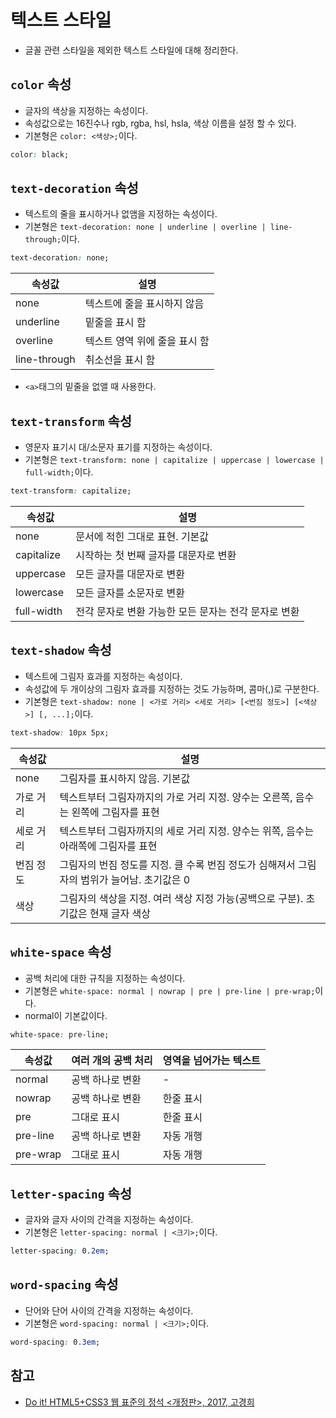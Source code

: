 # 텍스트 스타일

- 글꼴 관련 스타일을 제외한 텍스트 스타일에 대해 정리한다.

## `color` 속성

- 글자의 색상을 지정하는 속성이다.
- 속성값으로는 16진수나 rgb, rgba, hsl, hsla, 색상 이름을 설정 할 수 있다.
- 기본형은 `color: <색상>;`이다.

```css
color: black;
```

## `text-decoration` 속성

- 텍스트의 줄을 표시하거나 없앰을 지정하는 속성이다.
- 기본형은 `text-decoration: none | underline | overline | line-through;`이다.

```css
text-decoration: none;
```

| 속성값       | 설명                          |
| ------------ | ----------------------------- |
| none         | 텍스트에 줄을 표시하지 않음   |
| underline    | 밑줄을 표시 함                |
| overline     | 텍스트 영역 위에 줄을 표시 함 |
| line-through | 취소선을 표시 함              |

- `<a>`태그의 밑줄을 없앨 때 사용한다.

## `text-transform` 속성

- 영문자 표기시 대/소문자 표기를 지정하는 속성이다.
- 기본형은 `text-transform: none | capitalize | uppercase | lowercase | full-width;`이다.

```css
text-transform: capitalize;
```

| 속성값     | 설명                                                 |
| ---------- | ---------------------------------------------------- |
| none       | 문서에 적힌 그대로 표현. 기본값                      |
| capitalize | 시작하는 첫 번째 글자를 대문자로 변환                |
| uppercase  | 모든 글자를 대문자로 변환                            |
| lowercase  | 모든 글자를 소문자로 변환                            |
| full-width | 전각 문자로 변환 가능한 모든 문자는 전각 문자로 변환 |

## `text-shadow` 속성

- 텍스트에 그림자 효과를 지정하는 속성이다.
- 속성값에 두 개이상의 그림자 효과를 지정하는 것도 가능하며, 콤마(,)로 구분한다.
- 기본형은 `text-shadow: none | <가로 거리> <세로 거리> [<번짐 정도>] [<색상>] [, ...];`이다.

```css
text-shadow: 10px 5px;
```

| 속성값    | 설명                                                                                       |
| --------- | ------------------------------------------------------------------------------------------ |
| none      | 그림자를 표시하지 않음. 기본값                                                             |
| 가로 거리 | 텍스트부터 그림자까지의 가로 거리 지정. 양수는 오른쪽, 음수는 왼쪽에 그림자를 표현         |
| 세로 거리 | 텍스트부터 그림자까지의 세로 거리 지정. 양수는 위쪽, 음수는 아래쪽에 그림자를 표현         |
| 번짐 정도 | 그림자의 번짐 정도를 지정. 클 수록 번짐 정도가 심해져서 그림자의 범위가 늘어남. 초기값은 0 |
| 색상      | 그림자의 색상을 지정. 여러 색상 지정 가능(공백으로 구분). 초기값은 현재 글자 색상          |

## `white-space` 속성

- 공백 처리에 대한 규칙을 지정하는 속성이다.
- 기본형은 `white-space: normal | nowrap | pre | pre-line | pre-wrap;`이다.
- normal이 기본값이다.

```css
white-space: pre-line;
```

| 속성값   | 여러 개의 공백 처리 | 영역을 넘어가는 텍스트 |
| -------- | ------------------- | ---------------------- |
| normal   | 공백 하나로 변환    | -                      |
| nowrap   | 공백 하나로 변환    | 한줄 표시              |
| pre      | 그대로 표시         | 한줄 표시              |
| pre-line | 공백 하나로 변환    | 자동 개행              |
| pre-wrap | 그대로 표시         | 자동 개행              |

## `letter-spacing` 속성

- 글자와 글자 사이의 간격을 지정하는 속성이다.
- 기본형은 `letter-spacing: normal | <크기>;`이다.

```css
letter-spacing: 0.2em;
```

## `word-spacing` 속성

- 단어와 단어 사이의 간격을 지정하는 속성이다.
- 기본형은 `word-spacing: normal | <크기>;`이다.

```css
word-spacing: 0.3em;
```

## 참고

- [Do it! HTML5+CSS3 웹 표준의 정석 <개정판>, 2017, 고경희](http://www.easyspub.co.kr/20_Menu/BookView/119/PUB)